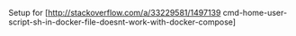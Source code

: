 Setup for [http://stackoverflow.com/a/33229581/1497139 cmd-home-user-script-sh-in-docker-file-doesnt-work-with-docker-compose]